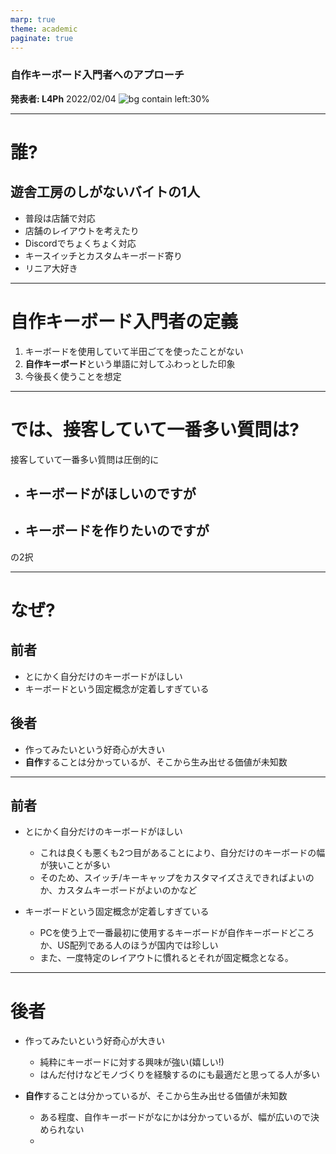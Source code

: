 ```yaml
---
marp: true
theme: academic
paginate: true
---
```

<!-- _class: lead -->
### 自作キーボード入門者へのアプローチ
**発表者: L4Ph**
2022/02/04
![bg contain left:30%](https://github.com/marp-team/marp/raw/main/marp-dark.png)

---
<!-- _header: 自己紹介 -->
<!-- _class: lead -->

# 誰?
## 遊舎工房のしがないバイトの1人

 - 普段は店舗で対応
 - 店舗のレイアウトを考えたり
 - Discordでちょくちょく対応
 - キースイッチとカスタムキーボード寄り
 - リニア大好き

 ---
<!--header: 本題1-->
 # 自作キーボード入門者の定義

 1. キーボードを使用していて半田ごてを使ったことがない
 2. **自作キーボード**という単語に対してふわっとした印象
 3. 今後長く使うことを想定

 ---

# では、接客していて一番多い質問は?

接客していて一番多い質問は圧倒的に
- ## キーボードがほしいのですが
- ## キーボードを作りたいのですが
の2択

---

# なぜ?
## 前者
 - とにかく自分だけのキーボードがほしい
 - キーボードという固定概念が定着しすぎている

## 後者
 - 作ってみたいという好奇心が大きい
 - **自作**することは分かっているが、そこから生み出せる価値が未知数

---
## 前者
 - とにかく自分だけのキーボードがほしい
    - これは良くも悪くも2つ目があることにより、自分だけのキーボードの幅が狭いことが多い
    - そのため、スイッチ/キーキャップをカスタマイズさえできればよいのか、カスタムキーボードがよいのかなど

 - キーボードという固定概念が定着しすぎている
    - PCを使う上で一番最初に使用するキーボードが自作キーボードどころか、US配列である人のほうが国内では珍しい
    - また、一度特定のレイアウトに慣れるとそれが固定概念となる。

---

# 後者
- 作ってみたいという好奇心が大きい
   - 純粋にキーボードに対する興味が強い(嬉しい!)
   - はんだ付けなどモノづくりを経験するのにも最適だと思ってる人が多い

- **自作**することは分かっているが、そこから生み出せる価値が未知数
   - ある程度、自作キーボードがなにかは分かっているが、幅が広いので決められない
   - 